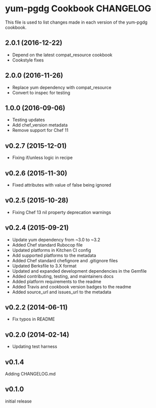 # yum-pgdg Cookbook CHANGELOG
This file is used to list changes made in each version of the yum-pgdg cookbook.

## 2.0.1 (2016-12-22)

- Depend on the latest compat_resource cookbook
- Cookstyle fixes

## 2.0.0 (2016-11-26)
- Replace yum dependency with compat_resource
- Convert to inspec for testing

## 1.0.0 (2016-09-06)
- Testing updates
- Add chef_version metadata
- Remove support for Chef 11

## v0.2.7 (2015-12-01)
- Fixing if/unless logic in recipe

## v0.2.6 (2015-11-30)
- Fixed attributes with value of false being ignored

## v0.2.5 (2015-10-28)
- Fixing Chef 13 nil property deprecation warnings

## v0.2.4 (2015-09-21)
- Update yum dependency from ~3.0 to ~3.2
- Added Chef standard Rubocop file
- Updated platforms in Kitchen CI config
- Add supported platforms to the metadata
- Added Chef standard chefignore and .gitignore files
- Updated Berksfile to 3.X format
- Updated and expanded development dependencies in the Gemfile
- Added contributing, testing, and maintainers docs
- Added platform requirements to the readme
- Added Travis and cookbook version badges to the readme
- Added source_url and issues_url to the metadata

## v0.2.2 (2014-06-11)
- Fix typos in README

## v0.2.0 (2014-02-14)
- Updating test harness

## v0.1.4
Adding CHANGELOG.md

## v0.1.0
initial release
